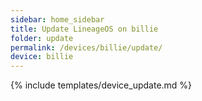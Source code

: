 ```yaml
---
sidebar: home_sidebar
title: Update LineageOS on billie
folder: update
permalink: /devices/billie/update/
device: billie
---
```

{% include templates/device_update.md %}
